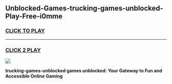 
## Unblocked-Games-trucking-games-unblocked-Play-Free-i0mme
<h3>
<a href="https://premium76.site?title=trucking-games-unblocked&ref=23A">CLICK TO PLAY</a></h3>
<hr>

<h3>
<a href="https://premium76.site?title=trucking-games-unblocked&ref=23A">CLICK 2 PLAY</a>
  
</h3>

<a href="https://premium76.site?title=trucking-games-unblocked&ref=23A"><img src="https://clearcache.store/games.png"></a>


**trucking-games-unblocked games unblocked: Your Gateway to Fun and Accessible Online Gaming**
